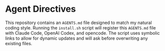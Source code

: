 # Agent Directives

This repository contains an `AGENTS.md` file designed to match my natural coding
style. Running the `install.sh` script will register this `AGENTS.md` file with
Claude Code, OpenAI Codex, and opencode. The script uses symbolic links to allow
for dynamic updates and will ask before overwriting any existing files.
